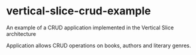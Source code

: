 # vertical-slice-crud-example
An example of a CRUD application implemented in the Vertical Slice architecture

Application allows CRUD operations on books, authors and literary genres.

